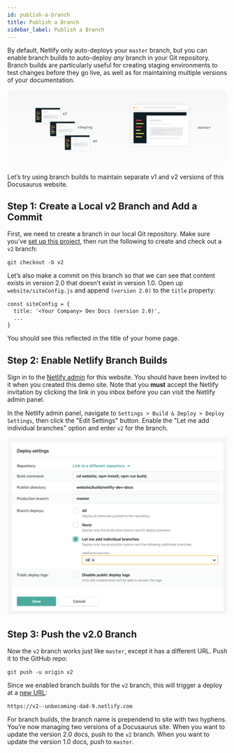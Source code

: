 ```yaml
---
id: publish-a-branch
title: Publish a Branch
sidebar_label: Publish a Branch
---
```


By default, Netlify only auto-deploys your `master` branch, but you can enable
branch builds to auto-deploy *any* branch in your Git repository. Branch builds
are particularly useful for creating staging environments to test changes
before they go live, as well as for maintaining multiple versions of your
documentation.

![](/docs/assets/publish-a-branch.svg)

Let’s try using branch builds to maintain separate v1 and v2 versions of this
Docusaurus website.


## Step 1: Create a Local v2 Branch and Add a Commit

First, we need to create a branch in our local Git repository. Make sure you’ve
[set up this project](/docs/getting-started), then run the following to
create and check out a `v2` branch:

    git checkout -b v2

Let’s also make a commit on this branch so that we can see that content exists
in version 2.0 that doesn’t exist in version 1.0. Open up
`website/siteConfig.js` and append `(version 2.0)` to the `title` property:

    const siteConfig = {
      title: '<Your Company> Dev Docs (version 2.0)',
      ...
    }

You should see this reflected in the title of your home page.


## Step 2: Enable Netlify Branch Builds

Sign in to the [Netlify
admin](https://app.netlify.com/sites/unbecoming-dad-9/overview) for this
website. You should have been invited to it when you created this demo site.
Note that you **must** accept the Netlify invitation by clicking the link in
you inbox before you can visit the Netlify admin panel.

In the Netlify admin panel, navigate to `Settings > Build & Deploy > Deploy
Settings`, then click the "Edit Settings" button. Enable the "Let me add
individual branches" option and enter `v2` for the branch.

![](/docs/assets/enable-branch-builds.png)



## Step 3: Push the v2.0 Branch

Now the `v2` branch works just like `master`, except it has a different URL.
Push it to the GitHub repo:

    git push -u origin v2

Since we enabled branch builds for the `v2` branch, this will trigger a deploy
at a [new URL](https://v2--unbecoming-dad-9.netlify.com):

    https://v2--unbecoming-dad-9.netlify.com

For branch builds, the branch name is prependend to site with two hyphens.
You’re now managing two versions of a Docusaurus site. When you want to update
the version 2.0 docs, push to the `v2` branch. When you want to update the
version 1.0 docs, push to `master`.
